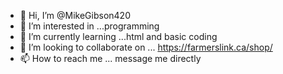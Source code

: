 - 👋 Hi, I’m @MikeGibson420
- 👀 I’m interested in ...programming
- 🌱 I’m currently learning ...html and basic coding
- 💞️ I’m looking to collaborate on ... https://farmerslink.ca/shop/
- 📫 How to reach me ... message me directly



<!---
MikeGibson420/MikeGibson420 is a ✨ special ✨ repository because its `README.md` (this file) appears on your GitHub profile.
You can click the Preview link to take a look at your changes.
--->
